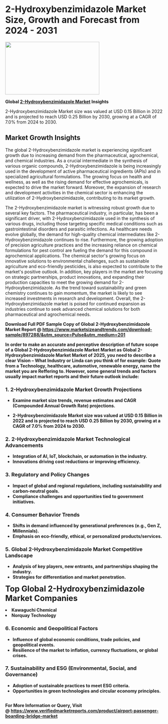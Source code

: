 <H1>2-Hydroxybenzimidazole Market Size, Growth and Forecast from 2024 - 2031</H1><img class="aligncenter size-medium wp-image-584254" src="https://thirdeyenews.in/wp-content/uploads/2024/09/Global-Market-Research-300x168.jpeg" alt="" width="300" height="168" /><p><strong>Global&nbsp;<a href="https://www.marketsizeandtrends.com/download-sample/897288/&amp;utm_source=Pulse&amp;utm_medium=201">2-Hydroxybenzimidazole Market</a> Insights</strong></p><p>2-Hydroxybenzimidazole Market size was valued at USD 0.15 Billion in 2022 and is projected to reach USD 0.25 Billion by 2030, growing at a CAGR of 7.0% from 2024 to 2030.</p><p><h2>Market Growth Insights</h2> <p>The global 2-Hydroxybenzimidazole market is experiencing significant growth due to increasing demand from the pharmaceutical, agrochemical, and chemical industries. As a crucial intermediate in the synthesis of various organic compounds, 2-Hydroxybenzimidazole is being increasingly used in the development of active pharmaceutical ingredients (APIs) and in specialized agricultural formulations. The growing focus on health and wellness, as well as the rising demand for effective agrochemicals, is expected to drive the market forward. Moreover, the expansion of research and development activities in the chemical sector is enhancing the utilization of 2-Hydroxybenzimidazole, contributing to its market growth.</p> <p><strong></strong></p> <p>The 2-Hydroxybenzimidazole market is witnessing robust growth due to several key factors. The pharmaceutical industry, in particular, has been a significant driver, with 2-Hydroxybenzimidazole used in the synthesis of various drugs, including those targeting specific medical conditions such as gastrointestinal disorders and parasitic infections. As healthcare needs evolve globally, the demand for high-quality chemical intermediates like 2-Hydroxybenzimidazole continues to rise. Furthermore, the growing adoption of precision agriculture practices and the increasing reliance on chemical formulations for pest control are fueling the demand for this compound in agrochemical applications. The chemical sector's growing focus on innovative solutions to environmental challenges, such as sustainable agriculture and eco-friendly pesticides, is also expected to contribute to the market's positive outlook. In addition, key players in the market are focusing on strategic partnerships, product innovations, and expanding their production capacities to meet the growing demand for 2-Hydroxybenzimidazole. As the trend toward sustainability and green chemistry continues to gain momentum, the market is likely to see increased investments in research and development. Overall, the 2-Hydroxybenzimidazole market is poised for continued expansion as industries continue to seek advanced chemical solutions for both pharmaceutical and agrochemical needs.</p> <p><strong></p><p><span class=""><strong>Download Full PDF Sample Copy of Global 2-Hydroxybenzimidazole Market Report</strong> @ <a href="https://www.marketsizeandtrends.com/download-sample/897288/&amp;utm_source=Pulse&amp;utm_medium=201" target="_blank">https://www.marketsizeandtrends.com/download-sample/897288/&amp;utm_source=Pulse&amp;utm_medium=201</a></span></p><p>In order to make an accurate and perceptive description of future scope of a Global&nbsp;2-Hydroxybenzimidazole Market Market as Global&nbsp;2-Hydroxybenzimidazole Market Market of 2025, you need to describe a clear Vision &ndash; What Industry or Linda can you think of for example: Quote from a Technology, healthcare, automotive, renewable energy, name the market you are Reffering to. However, some general trends and factors usually impact market reports and their future outlook include:</p><h3>1.&nbsp;<strong>2-Hydroxybenzimidazole Market Growth Projections</strong></h3><ul><li>Examine market size trends, revenue estimates and CAGR (Compounded Annual Growth Rate) projections.</li><li><p>2-Hydroxybenzimidazole Market size was valued at USD 0.15 Billion in 2022 and is projected to reach USD 0.25 Billion by 2030, growing at a CAGR of 7.0% from 2024 to 2030.</p></li></ul><h3>2.&nbsp;<strong>2-Hydroxybenzimidazole Market Technological Advancements</strong></h3><ul><li>Integration of AI, IoT, blockchain, or automation in the industry.</li><li>Innovations driving cost reductions or improving efficiency.</li></ul><h3>3.&nbsp;<strong>Regulatory and Policy Changes</strong></h3><ul><li>Impact of global and regional regulations, including sustainability and carbon-neutral goals.</li><li>Compliance challenges and opportunities tied to government initiatives.</li></ul><h3>4.&nbsp;<strong>Consumer Behavior Trends</strong></h3><ul><li>Shifts in demand influenced by generational preferences (e.g., Gen Z, Millennials).</li><li>Emphasis on eco-friendly, ethical, or personalized products/services.</li></ul><h3>5.&nbsp;<strong>Global 2-Hydroxybenzimidazole Market Competitive Landscape</strong></h3><ul><li>Analysis of key players, new entrants, and partnerships shaping the industry.</li><li>Strategies for differentiation and market penetration.</li></ul><p data-pm-slice="1 1 []"><span style="color: inherit; font-family: inherit; font-size: 25px;">Top Global 2-Hydroxybenzimidazole Market Companies</span></p><div class="" data-test-id=""><p><li>Kawaguchi Chemical</li><li> Norquay Technology</li></p></div><h3>6.&nbsp;<strong>Economic and Geopolitical Factors</strong></h3><ul><li>Influence of global economic conditions, trade policies, and geopolitical events.</li><li>Resilience of the market to inflation, currency fluctuations, or global crises.</li></ul><h3>7.&nbsp;<strong>Sustainability and ESG (Environmental, Social, and Governance)</strong></h3><ul><li>Adoption of sustainable practices to meet ESG criteria.</li><li>Opportunities in green technologies and circular economy principles.</li></ul><h2><strong style="font-size: 14px;">For More Information or Query, Visit @&nbsp;</strong><a style="background-color: #ffffff; font-size: 14px;" href="https://www.marketsizeandtrends.com/report/2-hydroxybenzimidazole-market/" target="_blank">https://www.verifiedmarketreports.com/product/airport-passenger-boarding-bridge-market</a></h2>
